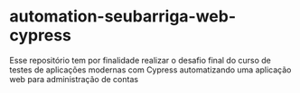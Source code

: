 # automation-seubarriga-web-cypress
Esse repositório tem por finalidade realizar o desafio final do curso de testes de aplicações modernas com Cypress automatizando uma aplicação web para administração de contas
